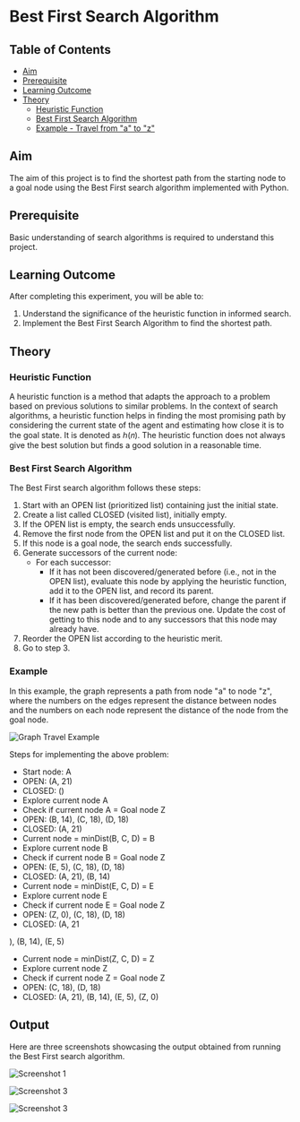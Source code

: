 # Best First Search Algorithm

## Table of Contents
- [Aim](#aim)
- [Prerequisite](#prerequisite)
- [Learning Outcome](#learning-outcome)
- [Theory](#theory)
  - [Heuristic Function](#heuristic-function)
  - [Best First Search Algorithm](#best-first-search-algorithm)
  - [Example - Travel from "a" to "z"](#Example)

## Aim
The aim of this project is to find the shortest path from the starting node to a goal node using the Best First search algorithm implemented with Python.

## Prerequisite
Basic understanding of search algorithms is required to understand this project.

## Learning Outcome
After completing this experiment, you will be able to:
1. Understand the significance of the heuristic function in informed search.
2. Implement the Best First Search Algorithm to find the shortest path.

## Theory

### Heuristic Function
A heuristic function is a method that adapts the approach to a problem based on previous solutions to similar problems. In the context of search algorithms, a heuristic function helps in finding the most promising path by considering the current state of the agent and estimating how close it is to the goal state. It is denoted as ℎ(𝑛). The heuristic function does not always give the best solution but finds a good solution in a reasonable time.

### Best First Search Algorithm
The Best First search algorithm follows these steps:
1. Start with an OPEN list (prioritized list) containing just the initial state.
2. Create a list called CLOSED (visited list), initially empty.
3. If the OPEN list is empty, the search ends unsuccessfully.
4. Remove the first node from the OPEN list and put it on the CLOSED list.
5. If this node is a goal node, the search ends successfully.
6. Generate successors of the current node:
   - For each successor:
     - If it has not been discovered/generated before (i.e., not in the OPEN list), evaluate this node by applying the heuristic function, add it to the OPEN list, and record its parent.
     - If it has been discovered/generated before, change the parent if the new path is better than the previous one. Update the cost of getting to this node and to any successors that this node may already have.
7. Reorder the OPEN list according to the heuristic merit.
8. Go to step 3.

### Example
In this example, the graph represents a path from node "a" to node "z", where the numbers on the edges represent the distance between nodes and the numbers on each node represent the distance of the node from the goal node.

![Graph Travel Example](https://user-images.githubusercontent.com/57552973/207903823-cacbd80e-80fe-4ff8-b2a9-d269ab949a8a.png)

Steps for implementing the above problem:
- Start node: A
- OPEN: (A, 21)
- CLOSED: ()
- Explore current node A
- Check if current node A = Goal node Z
- OPEN: (B, 14), (C, 18), (D, 18)
- CLOSED: (A, 21)
- Current node = minDist(B, C, D) = B
- Explore current node B
- Check if current node B = Goal node Z
- OPEN: (E, 5), (C, 18), (D, 18)
- CLOSED: (A, 21), (B, 14)
- Current node = minDist(E, C, D) = E
- Explore current node E
- Check if current node E = Goal node Z
- OPEN: (Z, 0), (C, 18), (D, 18)
- CLOSED: (A, 21

), (B, 14), (E, 5)
- Current node = minDist(Z, C, D) = Z
- Explore current node Z
- Check if current node Z = Goal node Z
- OPEN: (C, 18), (D, 18)
- CLOSED: (A, 21), (B, 14), (E, 5), (Z, 0)

## Output
Here are three screenshots showcasing the output obtained from running the Best First search algorithm.

![Screenshot 1](https://user-images.githubusercontent.com/57552973/207904053-77fda6a1-dd01-4a12-b9b0-ad12787d5c8d.png)

![Screenshot 3](https://user-images.githubusercontent.com/57552973/207904113-9eb58a08-d739-4bcc-8aeb-adc706c670e4.png)

![Screenshot 3](https://user-images.githubusercontent.com/57552973/207904240-56b9cd48-eb16-44b3-a718-d8500f53c202.png)
